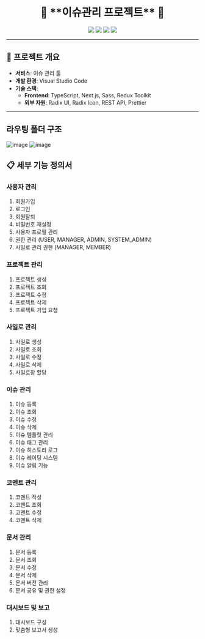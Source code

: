 <h1 align="center">🙌 **이슈관리 프로젝트** 🙌</h1>

<p align="center">
  <img src="https://img.shields.io/badge/-NextJS-05122A?style=flat&logo=Next.js&logoColor=white"/>
  <img src="https://img.shields.io/badge/-TypeScript-05122A?style=flat&logo=Typescript&logoColor=blue"/>
  <img src="https://img.shields.io/badge/-SASS-05122A?style=flat&logo=Sass&logoColor=red"/>
  <img src="https://img.shields.io/badge/-Redux%20Toolkit-05122A?style=flat&logo=Redux&logoColor=white"/>
</p>

---

## 📌 **프로젝트 개요**

- **서비스**: 이슈 관리 툴
- **개발 환경**: Visual Studio Code
- **기술 스택**: 
  - **Frontend**: TypeScript, Next.js, Sass, Redux Toolkit
  - **외부 자원**: Radix UI, Radix Icon, REST API, Prettier

---

## 라우팅 폴더 구조

![image](https://github.com/user-attachments/assets/b704922f-6099-427e-85b0-c81fb8d5b1b7)
![image](https://github.com/user-attachments/assets/a446584b-53df-4ad0-b5de-e0260d31b62b)



## 📋 **세부 기능 정의서**

### **사용자 관리**
1. 회원가입
2. 로그인
3. 회원탈퇴
4. 비밀번호 재설정
5. 사용자 프로필 관리
6. 권한 관리 (USER, MANAGER, ADMIN, SYSTEM_ADMIN)
7. 사일로 관리 권한 (MANAGER, MEMBER)

### **프로젝트 관리**
1. 프로젝트 생성
2. 프로젝트 조회
3. 프로젝트 수정
4. 프로젝트 삭제
5. 프로젝트 가입 요청

### **사일로 관리**
1. 사일로 생성
2. 사일로 조회
3. 사일로 수정
4. 사일로 삭제
5. 사일로장 할당

### **이슈 관리**
1. 이슈 등록
2. 이슈 조회
3. 이슈 수정
4. 이슈 삭제
5. 이슈 템플릿 관리
6. 이슈 태그 관리
7. 이슈 히스토리 로그
8. 이슈 레이팅 시스템
9. 이슈 알림 기능

### **코멘트 관리**
1. 코멘트 작성
2. 코멘트 조회
3. 코멘트 수정
4. 코멘트 삭제

### **문서 관리**
1. 문서 등록
2. 문서 조회
3. 문서 수정
4. 문서 삭제
5. 문서 버전 관리
6. 문서 공유 및 권한 설정

### **대시보드 및 보고**
1. 대시보드 구성
2. 맞춤형 보고서 생성



